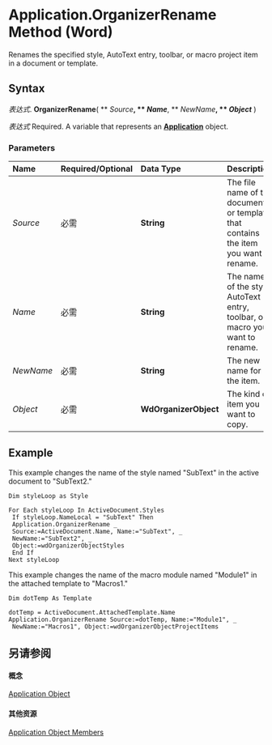 
# Application.OrganizerRename Method (Word)

Renames the specified style, AutoText entry, toolbar, or macro project item in a document or template.


## Syntax

 _表达式_. **OrganizerRename**( ** _Source_**, ** _Name_**, ** _NewName_**, ** _Object_** )

 _表达式_ Required. A variable that represents an **[Application](d1cf6f8f-4e88-bf01-93b4-90a83f79cb44.md)** object.


### Parameters



|**Name**|**Required/Optional**|**Data Type**|**Description**|
|:-----|:-----|:-----|:-----|
| _Source_|必需|**String**|The file name of the document or template that contains the item you want to rename.|
| _Name_|必需|**String**|The name of the style, AutoText entry, toolbar, or macro you want to rename.|
| _NewName_|必需|**String**|The new name for the item.|
| _Object_|必需|**WdOrganizerObject**|The kind of item you want to copy.|

## Example

This example changes the name of the style named "SubText" in the active document to "SubText2."


```
Dim styleLoop as Style 
 
For Each styleLoop In ActiveDocument.Styles 
 If styleLoop.NameLocal = "SubText" Then 
 Application.OrganizerRename _ 
 Source:=ActiveDocument.Name, Name:="SubText", _ 
 NewName:="SubText2", _ 
 Object:=wdOrganizerObjectStyles 
 End If 
Next styleLoop
```

This example changes the name of the macro module named "Module1" in the attached template to "Macros1."




```
Dim dotTemp As Template 
 
dotTemp = ActiveDocument.AttachedTemplate.Name 
Application.OrganizerRename Source:=dotTemp, Name:="Module1", _ 
 NewName:="Macros1", Object:=wdOrganizerObjectProjectItems
```


## 另请参阅


#### 概念


[Application Object](d1cf6f8f-4e88-bf01-93b4-90a83f79cb44.md)
#### 其他资源


[Application Object Members](http://msdn.microsoft.com/library/71669f1e-65f1-b0f1-b67d-355dfdbebe50%28Office.15%29.aspx)